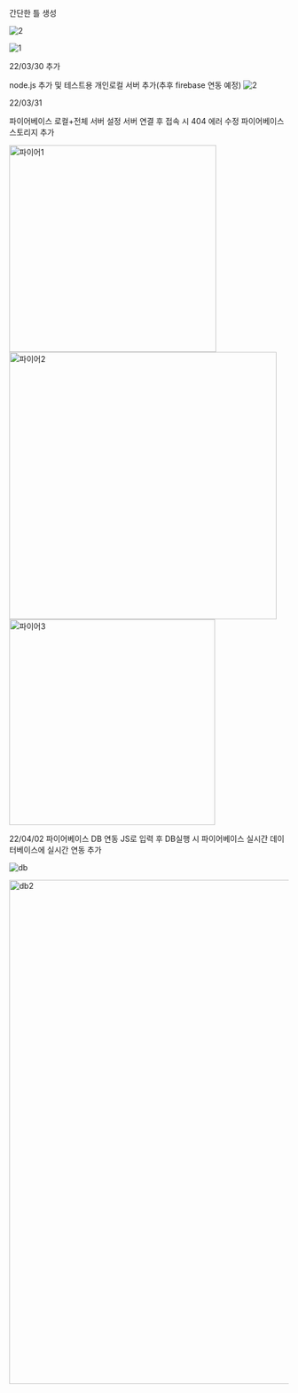 간단한 틀 생성

![2](https://user-images.githubusercontent.com/102477933/160290314-1274456a-fd73-4dcc-b3e7-e91ce62cf25f.gif)


![1](https://user-images.githubusercontent.com/102477933/160290219-d07f37fd-5c67-402d-8219-48e4954743ca.png)


22/03/30 추가

node.js 추가 및
테스트용 개인로컬 서버 추가(추후 firebase 연동 예정)
![2](https://user-images.githubusercontent.com/102477933/160842972-2e24d26e-c4b9-4538-bea5-7c3692ecece5.JPG)

22/03/31

파이어베이스 로컬+전체 서버 설정
서버 연결 후 접속 시 404 에러 수정
파이어베이스 스토리지 추가

<img width="373" alt="파이어1" src="https://user-images.githubusercontent.com/102477933/161074034-579c9997-eaf7-44b6-af64-94c66715cbb7.PNG">

<img width="482" alt="파이어2" src="https://user-images.githubusercontent.com/102477933/161074049-2c8cb156-c1ab-4778-93e4-39622656cba7.PNG">

<img width="371" alt="파이어3" src="https://user-images.githubusercontent.com/102477933/161074198-72b473ae-5024-4cbd-962b-e1c2a7a4836b.PNG">

22/04/02
파이어베이스 DB 연동
JS로 입력 후 DB실행 시 파이어베이스 실시간 데이터베이스에 실시간 연동 추가

![db](https://user-images.githubusercontent.com/102477933/161305099-99e3f017-66e6-49fd-b15c-df3532c037de.gif)

<img width="909" alt="db2" src="https://user-images.githubusercontent.com/102477933/161305110-cebe5772-61e9-4064-bf84-5572c5c47042.PNG">
